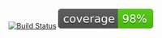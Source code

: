 <a href="https://github.com/e-meyer/zelen-bank/actions"><img src="https://github.com/e-meyer/zelen-bank/workflows/tests/badge.svg" alt="Build Status"></a>
<a href="https://github.com/e-meyer/zelen-bank/actions"><img src="https://github.com/e-meyer/zelen-bank/blob/main/coverage_badge.svg" alt="badge should be here"></a>
